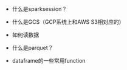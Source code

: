* 什么是sparksession？

* 什么是GCS（GCP系统上和AWS S3相对应的）

* 如何读数据

* 什么是parquet？

* dataframe的一些常用function

  
